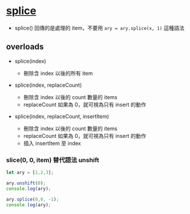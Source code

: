 # [splice](https://developer.mozilla.org/en-US/docs/Web/JavaScript/Reference/Global_Objects/Array/splice)

- splice() 回傳的是處理的 item，不要用 `ary = ary.splice(x, 1)` 這種語法


## overloads

- splice(index)
  - 刪除含 index 以後的所有 item

- splice(index, replaceCount)
  - 刪除含 index 以後的 count 數量的 items
  - replaceCount 如果為 0，就可視為只有 insert 的動作

- splice(index, replaceCount, insertItem)
  - 刪除含 index 以後的 count 數量的 items
  - replaceCount 如果為 0，就可視為只有 insert 的動作
  - 插入 insertItem 至 index


### slice(0, 0, item) 替代語法 unshift

```js
let ary = [1,2,3];

ary.unshift(0);
console.log(ary);

ary.splice(0,0, -1);
console.log(ary);
```

